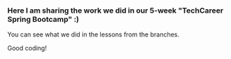 <h3>Here I am sharing the work we did in our 5-week "TechCareer Spring Bootcamp" :) </h3>

You can see what we did in the lessons from the branches. 

Good coding!
